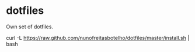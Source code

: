 # dotfiles
Own set of dotfiles.

curl -L https://raw.github.com/nunofreitasbotelho/dotfiles/master/install.sh | bash
